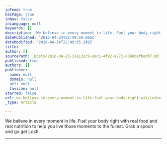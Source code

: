 ```yaml
---
inFeed: true
hasPage: true
inNav: false
inLanguage: null
keywords: []
description: 'We believe in every moment in life. Fuel your body right with real food and real nutrition to help you live those moments to the fullest. Grab a spoon and go get Lost! '
datePublished: '2016-04-24T22:49:50.066Z'
dateModified: '2016-04-24T22:49:05.249Z'
title: ''
author: []
sourcePath: _posts/2016-04-23-17e132c9-e9c1-4f92-a272-0868defbedb7.md
published: true
authors: []
publisher:
  name: null
  domain: null
  url: null
  favicon: null
starred: false
url: we-believe-in-every-moment-in-life-fuel-your-body-right-wit/index.html
_type: Article

---
```

We believe in every moment in life. Fuel your body right with real food and real nutrition to help you live those moments to the fullest. Grab a spoon and go get Lost! 

****